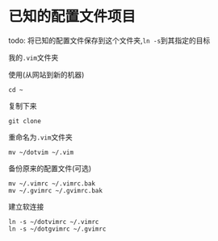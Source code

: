 # 已知的配置文件项目

todo: 将已知的配置文件保存到这个文件夹,`ln -s`到其指定的目标

我的`.vim`文件夹

使用(从网站到新的机器)

	cd ~
复制下来

	git clone
重命名为`.vim`文件夹

	mv ~/dotvim ~/.vim
备份原来的配置文件(可选)
	
	mv ~/.vimrc ~/.vimrc.bak
	mv ~/.gvimrc ~/.gvimrc.bak
建立软连接

	ln -s ~/dotvimrc ~/.vimrc
	ln -s ~/dotgvimrc ~/.gvimrc


